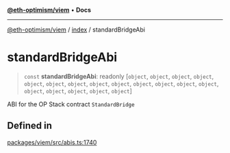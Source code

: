 [**@eth-optimism/viem**](../../README.md) • **Docs**

***

[@eth-optimism/viem](../../README.md) / [index](../README.md) / standardBridgeAbi

# standardBridgeAbi

> `const` **standardBridgeAbi**: readonly [`object`, `object`, `object`, `object`, `object`, `object`, `object`, `object`, `object`, `object`, `object`, `object`, `object`, `object`, `object`, `object`, `object`, `object`]

ABI for the OP Stack contract `StandardBridge`

## Defined in

[packages/viem/src/abis.ts:1740](https://github.com/ethereum-optimism/ecosystem/blob/9a896f86e34c9a727d55fa4358d5403a7c25770a/packages/viem/src/abis.ts#L1740)
